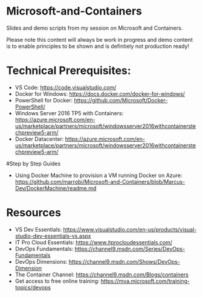 # Microsoft-and-Containers
Slides and demo scripts from my session on Microsoft and Containers.

Please note this content will always be work in progress and demo content is to enable principles to be shown and is defintiely not production ready! 

# Technical Prerequisites:
-   VS Code: https://code.visualstudio.com/
-   Docker for Windows: https://docs.docker.com/docker-for-windows/
-   PowerShell for Docker: https://github.com/Microsoft/Docker-PowerShell/ 
-   Windows Server 2016 TP5 with Containers: https://azure.microsoft.com/en-us/marketplace/partners/microsoft/windowsserver2016withcontainerstechpreview5-arm/
-   Docker Datacenter: https://azure.microsoft.com/en-us/marketplace/partners/microsoft/windowsserver2016withcontainerstechpreview5-arm/

#Step by Step Guides
- Using Docker Machine to provision a VM running Docker on Azure: https://github.com/marrobi/Microsoft-and-Containers/blob/Marcus-Dev/DockerMachine/readme.md

# Resources
-   VS Dev Essentials: https://www.visualstudio.com/en-us/products/visual-studio-dev-essentials-vs.aspx
-   IT Pro Cloud Essentials: https://www.itprocloudessentials.com/   
-   DevOps Fundamentals: https://channel9.msdn.com/Series/DevOps-Fundamentals 
-   DevOps Dimensions: https://channel9.msdn.com/Shows/DevOps-Dimension 
-   The Container Channel: https://channel9.msdn.com/Blogs/containers 
-   Get access to free online training: https://mva.microsoft.com/training-topics/devops 
